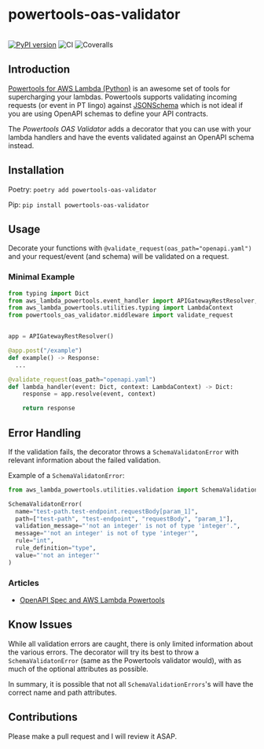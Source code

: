 # powertools-oas-validator
<br><a href="https://badge.fury.io/py/powertools-oas-validator"><img src="https://badge.fury.io/py/powertools-oas-validator.svg" alt="PyPI version"></a>  ![CI](https://github.com/RasmusFangel/powertools-oas-validator/workflows/CI/badge.svg) <img src="https://coveralls.io/repos/RasmusFangel/powertools-oas-validator/badge.svg?branch=main" alt="Coveralls"></a>

## Introduction

[Powertools for AWS Lambda (Python)](https://github.com/aws-powertools/powertools-lambda-python) is an awesome set of tools for supercharging your lambdas. Powertools supports validating incoming requests (or event in PT lingo) against [JSONSchema](https://json-schema.org/) which is not ideal if you are using OpenAPI schemas to define your API contracts.

The *Powertools OAS Validator* adds a decorator that you can use with your lambda handlers and have the events validated against an OpenAPI schema instead.


## Installation
Poetry:
`poetry add powertools-oas-validator`

Pip:
`pip install powertools-oas-validator`


## Usage
Decorate your functions with `@validate_request(oas_path="openapi.yaml")` and your request/event (and schema) will be validated on a request.


### Minimal Example

```python
from typing import Dict
from aws_lambda_powertools.event_handler import APIGatewayRestResolver, Response
from aws_lambda_powertools.utilities.typing import LambdaContext
from powertools_oas_validator.middleware import validate_request


app = APIGatewayRestResolver()

@app.post("/example")
def example() -> Response:
  ...

@validate_request(oas_path="openapi.yaml")
def lambda_handler(event: Dict, context: LambdaContext) -> Dict:
    response = app.resolve(event, context)

    return response
```

## Error Handling
If the validation fails, the decorator throws a `SchemaValidatonError` with relevant information about the failed validation.


Example of a `SchemaValidatonError`:
```python
from aws_lambda_powertools.utilities.validation import SchemaValidationError

SchemaValidatonError(
  name="test-path.test-endpoint.requestBody[param_1]",
  path=["test-path", "test-endpoint", "requestBody", "param_1"],
  validation_message="'not an integer' is not of type 'integer'.",
  message="'not an integer' is not of type 'integer'",
  rule="int",
  rule_definition="type",
  value="'not an integer'"
)
```

### Articles
- [OpenAPI Spec and AWS Lambda Powertools](https://medium.com/@rasmusfangel/openapi-spec-and-aws-lambda-powertools-aa9e63f579d1)


## Know Issues
While all validation errors are caught, there is only limited information about the various errors. The decorator will try its best to throw a `SchemaValidatonError`
(same as the Powertools validator would), with as much of the optional attributes as possible.

In summary, it is possible that not all `SchemaValidationErrors`'s will have the correct name and path attributes.


## Contributions
Please make a pull request and I will review it ASAP.
